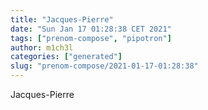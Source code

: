 ```yaml
---
title: "Jacques-Pierre"
date: "Sun Jan 17 01:28:38 CET 2021"
tags: ["prenom-compose", "pipotron"]
author: m1ch3l
categories: ["generated"]
slug: "prenom-compose/2021-01-17-01:28:38"
---
```


Jacques-Pierre

